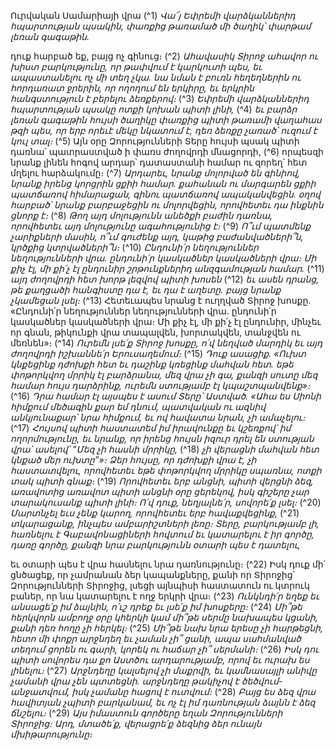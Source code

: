 
Ուրվական Սամարիայի վրա
(^1) _Վա՜յ Եփրեմի վարձկաններիդ հպարտության պսակին,
փառքից թառամած մի ծաղիկ՝ փարթամ լեռան գագաթին._


դուք հարբած եք, բայց ոչ գինուց։
(^2) _Ահավասիկ Տիրոջ ահավոր ու խիստ բարկությունը,
որ թափվում է կարկուտի պես,
եւ ապաստանելու ոչ մի տեղ չկա.
նա նման է բուռն հեղեղներին ու հորդառատ ջրերին,
որ ողողում են երկիրը,
եւ երկրին հանգստություն է բերելու ձեռքերով։_
(^3) _Եփրեմի վարձկաններիդ հպարտության պսակը ոտքի կոխան պիտի լինի,_
(^4) _եւ բարձր լեռան գագաթին հույսի ծաղիկը փառքից պիտի թառամի
վաղահաս թզի պես, որ երբ որեւէ մեկը նկատում է,
դեռ ձեռքը չառած՝ ուզում է կուլ տալ։_
(^5) Այն օրը Զորությունների Տերը հույսի պսակ պիտի դառնա՝ պատրաստված ի փառս ժողովրդի մնացորդի,
(^6) որպեսզի նրանք լինեն հոգով արդար՝ դատաստանի համար ու զորեղ՝ հետ մղելու հարձակումը։
(^7) _Արդարեւ, նրանք մոլորված են գինիով,
նրանք իրենց կորցրին ցքիի համար.
քահանան ու մարգարեն ցքիի պատճառով հիմարացան,
գինու պատճառով ապականվեցին.
օղով հարբած՝ նրանք բարբաջեցին ու մոլորվեցին,
որովհետեւ դա ինքնին ցնորք է։_
(^8) _Թող այդ մոլությունն անեծքի բաժին դառնա,
որովհետեւ այդ մոլությունը ագահությունից է։_
(^9) _Ո՞ւմ պատմենք չարիքների մասին,
ո՞ւմ գուժենք այդ,
կաթից բաժանվածների՞ն,
կրծքից կտրվածների՞ն։_
(^10) _Ընդունի՛ր նեղություններ նեղությունների վրա.
ընդունի՛ր կասկածներ կասկածների վրա։
Մի քիչ էլ, մի քի՛չ էլ ընդունիր շրթունքներիդ անզգամության համար._
(^11) _այդ ժողովրդի հետ խորթ լեզվով պիտի խոսեն_
(^12) _եւ ասեն դրանց, թե քաղցածի հանգիստը դա է,
եւ դա է աղետը.
բայց նրանք չկամեցան լսել։_
(^13) Հետեւապես նրանց է ուղղված Տիրոջ խոսքը. «Ընդունի՛ր նեղություններ նեղությունների վրա. ընդունի՛ր
կասկածներ կասկածների վրա։ Մի քիչ էլ, մի քի՛չ էլ ընդունիր, մինչեւ որ գնան, թիկունքի վրա տապալվեն, խորտակվեն,
տանջվեն ու մեռնեն»։
(^14) _Ուրեմն լսե՛ք Տիրոջ խոսքը,
ո՛վ նեղված մարդիկ եւ այդ ժողովրդի իշխաննե՛ր Երուսաղեմում։_
(^15) _Դուք ասացիք.
«Ուխտ կնքեցինք դժոխքի հետ
եւ դաշինք կռեցինք մահվան հետ.
եթե փոթորկվող մրրիկ էլ բարձրանա,
մեզ վրա չի գա,
քանզի սուտը մեզ համար հույս դարձրինք,
ուրեմն ստությամբ էլ կպաշտպանվենք»։_
(^16) _Դրա համար էլ այսպես է ասում Տերը՝ Աստված.
«Ահա ես Սիոնի հիմքում մեծագին քար եմ դնում,
պատվական ու ազնիվ անկյունաքար՝ նրա հիմքում,
եւ ով հավատա նրան, չի ամաչելու։_
(^17) _Հույսով պիտի հաստատեմ իմ իրավունքը
եւ կշեռքով՝ իմ ողորմությունը,
եւ նրանք, որ իրենց հույսն իզուր դրել են ստության վրա՝
ասելով՝ “Մեզ չի հասնի մրրիկը,_
(^18) _չի վերացնի մահվան հետ կնքած մեր ուխտը”»։
Ձեր հույսը, որ դժոխքի վրա է, չի հաստատվելու,
որովհետեւ եթե փոթորկվող մրրիկը սպառնա,
ոտքի տակ պիտի գնաք։_
(^19) _Որովհետեւ երբ անցնի, պիտի վերցնի ձեզ,
առավոտից առավոտ պիտի անցնի օրը ցերեկով,
իսկ գիշերը չար տարակուսանք պիտի լինի։
Ո՛վ դուք, նեղյալնե՛ր, սովորե՛ք լսել։_
(^20) _Մարտնչել եւս չենք կարող,
որովհետեւ երբ հավաքվեցինք,_
(^21) _տկարացանք, ինչպես ամբարիշտների լեռը։
Տերը, բարկությամբ լի, հառնելու է Գաբավոնացիների հովտում
եւ կատարելու է իր գործը, դառը գործը,
քանզի նրա բարկությունն օտարի պես է դատելու,_


եւ օտարի պես է վրա հասնելու նրա դառնությունը։
(^22) Իսկ դուք մի՛ ցնծացեք, որ չամրանան ձեր կապանքները, քանի որ Տիրոջից՝ Զորությունների Տիրոջից, լսեցի
այնպիսի հաստատուն ու կտրուկ բաներ, որ նա կատարելու է ողջ երկրի վրա։
(^23) _Ունկնդի՛ր եղեք եւ անսացե՛ք իմ ձայնին,
ո՛ւշ դրեք եւ լսե՛ք իմ խոսքերը։_
(^24) _Մի՞թե հերկվորն ամբողջ օրը կհերկի
կամ մի՞թե սերմը նախապես կցանի,
քանի դեռ հողը չի հերկել։_
(^25) _Մի՞թե նախ նրա երեսը չի հարթեցնի,
հետո մի փոքր արջնդեղ եւ չաման չի՞ ցանի,
ապա սահմանված տեղում ցորեն ու գարի,
կորեկ ու հաճար չի՞ սերմանի։_
(^26) _Իսկ դու պիտի սովորես դա քո Աստծու արդարությամբ,
որով եւ ուրախ ես լինելու։_
(^27) _Արջնդեղը կալսելով չի մաքրվի,
եւ կամնասայլի անիվը չամանի վրա չեն պտտեցնի.
արջնդեղը թակիչով է ծեծվում-անջատվում,
իսկ չամանը հացով է ուտվում։_
(^28) _Բայց ես ձեզ վրա հավիտյան չպիտի բարկանամ,
եւ ոչ էլ իմ դառնության ձայնն է ձեզ ճնշելու։_
(^29) _Այս իմաստուն գործերը եղան Զորությունների Տիրոջից։
Արդ, մտածե՛ք, վերացրե՛ք ձեզնից ձեր ունայն մխիթարությունը։_
